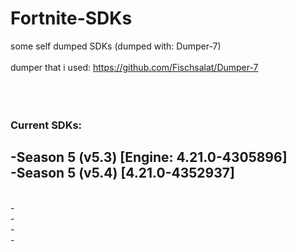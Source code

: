 # Fortnite-SDKs
some self dumped SDKs (dumped with: Dumper-7)
<br><br>
dumper that i used: https://github.com/Fischsalat/Dumper-7
<br><br><br><br>
### Current SDKs:
-Season 5 (v5.3) [Engine: 4.21.0-4305896]
<br>
-Season 5 (v5.4) [4.21.0-4352937]
<br>
-
<br>
-
<br>
-
<br>
-
<br>
-

